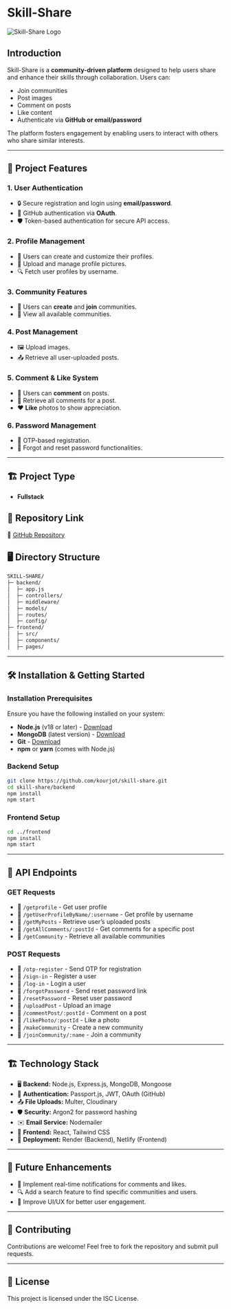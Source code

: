 # Skill-Share


![Skill-Share Logo](https://res.cloudinary.com/div73bxig/image/upload/v1740906964/kq2y8fboaa5rtlxzwwsq.png)

## Introduction

Skill-Share is a **community-driven platform** designed to help users share and enhance their skills through collaboration. Users can:

- Join communities
- Post images
- Comment on posts
- Like content
- Authenticate via **GitHub or email/password**

The platform fosters engagement by enabling users to interact with others who share similar interests.

---

## 🚀 Project Features

### 1. **User Authentication**

- 🔒 Secure registration and login using **email/password**.
- 🔗 GitHub authentication via **OAuth**.
- 🛡️ Token-based authentication for secure API access.

### 2. **Profile Management**

- 📝 Users can create and customize their profiles.
- 📸 Upload and manage profile pictures.
- 🔍 Fetch user profiles by username.

### 3. **Community Features**

- 👥 Users can **create** and **join** communities.
- 📜 View all available communities.

### 4. **Post Management**

- 🖼️ Upload images.
- 📤 Retrieve all user-uploaded posts.

### 5. **Comment & Like System**

- 💬 Users can **comment** on posts.
- 📝 Retrieve all comments for a post.
- ❤️ **Like** photos to show appreciation.

### 6. **Password Management**

- 🔑 OTP-based registration.
- 🔄 Forgot and reset password functionalities.

---

## 🏗️ Project Type

- **Fullstack**

## 📌 Repository Link

🔗 [GitHub Repository](https://github.com/kourjot/skill-share.git)

## 🖥️ Directory Structure

```bash
SKILL-SHARE/
├─ backend/
│  ├─ app.js
│  ├─ controllers/
│  ├─ middleware/
│  ├─ models/
│  ├─ routes/
│  ├─ config/
├─ frontend/
│  ├─ src/
│  ├─ components/
│  ├─ pages/
```

---

## 🛠️ Installation & Getting Started

### Installation Prerequisites

Ensure you have the following installed on your system:

- **Node.js** (v18 or later) - [Download](https://nodejs.org/)
- **MongoDB** (latest version) - [Download](https://www.mongodb.com/try/download/community)
- **Git** - [Download](https://git-scm.com/downloads)
- **npm** or **yarn** (comes with Node.js)

### Backend Setup

```bash
git clone https://github.com/kourjot/skill-share.git
cd skill-share/backend
npm install
npm start
```

### Frontend Setup

```bash
cd ../frontend
npm install
npm start
```

---

## 📡 API Endpoints

### **GET Requests**

- 🔹 `/getprofile` - Get user profile
- 🔹 `/getUserProfileByName/:username` - Get profile by username
- 🔹 `/getMyPosts` - Retrieve user’s uploaded posts
- 🔹 `/getAllComments/:postId` - Get comments for a specific post
- 🔹 `/getCommunity` - Retrieve all available communities

### **POST Requests**

- 🔹 `/otp-register` - Send OTP for registration
- 🔹 `/sign-in` - Register a user
- 🔹 `/log-in` - Login a user
- 🔹 `/forgotPassword` - Send reset password link
- 🔹 `/resetPassword` - Reset user password
- 🔹 `/uploadPost` - Upload an image
- 🔹 `/commentPost/:postId` - Comment on a post
- 🔹 `/likePhoto/:postId` - Like a photo
- 🔹 `/makeCommunity` - Create a new community
- 🔹 `/joinCommunity/:name` - Join a community

---

## 🏗️ Technology Stack

- 🖥️ **Backend:** Node.js, Express.js, MongoDB, Mongoose
- 🔐 **Authentication:** Passport.js, JWT, OAuth (GitHub)
- 📤 **File Uploads:** Multer, Cloudinary
- 🛡️ **Security:** Argon2 for password hashing
- ✉️ **Email Service:** Nodemailer
- 🎨 **Frontend:** React, Tailwind CSS
- 🚀 **Deployment:** Render (Backend), Netlify (Frontend)

---

## 🎯 Future Enhancements

- 📢 Implement real-time notifications for comments and likes.
- 🔍 Add a search feature to find specific communities and users.
- 🎨 Improve UI/UX for better user engagement.

---

## 🤝 Contributing

Contributions are welcome! Feel free to fork the repository and submit pull requests.

---

## 📜 License

This project is licensed under the ISC License.

